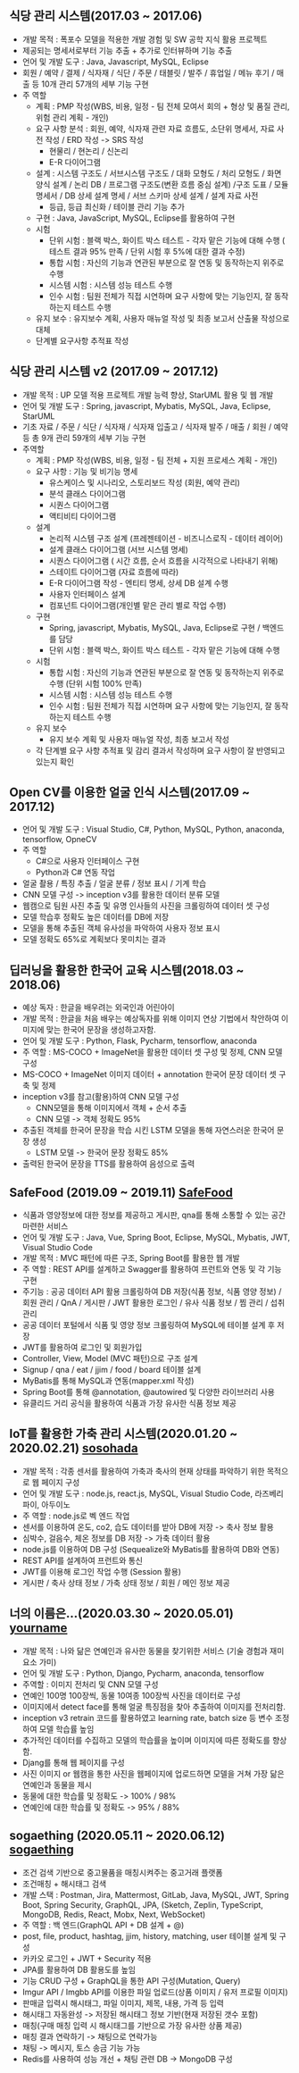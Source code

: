 ## 식당 관리 시스템(2017.03 ~ 2017.06)
- 개발 목적 : 폭포수 모델을 적용한 개발 경험 및 SW 공학 지식 활용 프로젝트
- 제공되는 명세서로부터 기능 추출 + 추가로 인터뷰하며 기능 추출
- 언어 및 개발 도구 : Java, Javascript, MySQL, Eclipse
- 회원 / 예약 / 결제 / 식자재 / 식단 / 주문 / 태블릿 / 발주 / 휴업일 / 메뉴 후기 / 매출 등 10개 관리 57개의 세부 기능 구현
- 주 역할
  - 계획 : PMP 작성(WBS, 비용, 일정 - 팀 전체 모여서 회의 + 형상 및 품질 관리, 위험 관리 계획 - 개인)
  - 요구 사항 분석 : 회원, 예약, 식자재 관련 자료 흐름도, 소단위 명세서, 자료 사전 작성 / ERD 작성 -> SRS 작성
    - 현물리 / 현논리 / 신논리 
    - E-R 다이어그램 
  - 설계 : 시스템 구조도 / 서브시스템 구조도 / 대화 모형도 / 처리 모형도 / 화면 양식 설계 / 논리 DB / 프로그램 구조도(변환 흐름 중심 설계) 
            /구조 도표 / 모듈 명세서 / DB 상세 설계 명세 / 서브 스키마 상세 설계 / 설계 자료 사전
    - 등급, 등급 최신화 / 테이블 관리 기능 추가
  - 구현 : Java, JavaScript, MySQL, Eclipse를 활용하여 구현  
  - 시험  
    - 단위 시험 : 블랙 박스, 화이트 박스 테스트 - 각자 맡은 기능에 대해 수행 ( 테스트 결과 95% 만족 / 단위 시험 후 5%에 대한 결과 수정)
    - 통합 시험 : 자신의 기능과 연관된 부분으로 잘 연동 및 동작하는지 위주로 수행
    - 시스템 시험 : 시스템 성능 테스트 수행
    - 인수 시험 : 팀원 전체가 직접 시연하며 요구 사항에 맞는 기능인지, 잘 동작하는지 테스트 수행
   - 유지 보수 : 유지보수 계획, 사용자 매뉴얼 작성 및 최종 보고서 산출물 작성으로 대체 
   - 단계별 요구사항 추적표 작성

## 식당 관리 시스템 v2 (2017.09 ~ 2017.12)
- 개발 목적 : UP 모델 적용 프로젝트 개발 능력 향상, StarUML 활용 및 웹 개발 
- 언어 및 개발 도구 : Spring, javascript, Mybatis, MySQL, Java, Eclipse, StarUML
- 기초 자료  / 주문 / 식단 / 식자재 / 식자재 입출고 / 식자재 발주 / 매출 / 회원 / 예약 등 총 9개 관리 59개의 세부 기능 구현
- 주역할 
  - 계획 : PMP 작성(WBS, 비용, 일정 - 팀 전체 + 지원 프로세스 계획 - 개인)
  - 요구 사항 : 기능 및 비기능 명세
    - 유스케이스 및 시나리오, 스토리보드 작성 (회원, 예약 관리)
    - 분석 클래스 다이어그램
    - 시퀀스 다이어그램
    - 액티비티 다이어그램
  - 설계
    - 논리적 시스템 구조 설계 (프레젠테이션 - 비즈니스로직 - 데이터 레이어)
    - 설계 클래스 다이어그램 (서브 시스템 명세)
    - 시퀀스 다이어그램 ( 시간 흐름, 순서 흐름을 시각적으로 나타내기 위해)
    - 스테이트 다이어그램 (자료 흐름에 따라)
    - E-R 다이어그램 작성 - 엔티티 명세, 상세 DB 설계 수행
    - 사용자 인터페이스 설계
    - 컴포넌트 다이어그램(개인별 맡은 관리 별로 작업 수행)
  - 구현
    - Spring, javascript, Mybatis, MySQL, Java, Eclipse로 구현 / 백엔드를 담당
    - 단위 시험 : 블랙 박스, 화이트 박스 테스트 - 각자 맡은 기능에 대해 수행
  - 시험      
    - 통합 시험 : 자신의 기능과 연관된 부분으로 잘 연동 및 동작하는지 위주로 수행 (단위 시험 100% 만족)
    - 시스템 시험 : 시스템 성능 테스트 수행
    - 인수 시험 : 팀원 전체가 직접 시연하며 요구 사항에 맞는 기능인지, 잘 동작하는지 테스트 수행
  - 유지 보수 
    - 유지 보수 계획 및 사용자 매뉴얼 작성, 최종 보고서 작성
  - 각 단계별 요구 사항 추적표 및 감리 결과서 작성하며 요구 사항이 잘 반영되고 있는지 확인
   
## Open CV를 이용한 얼굴 인식 시스템(2017.09 ~ 2017.12)
- 언어 및 개발 도구 : Visual Studio, C#, Python, MySQL, Python, anaconda, tensorflow, OpneCV
- 주 역할
  - C#으로 사용자 인터페이스 구현
  - Python과 C# 연동 작업
- 얼굴 촬용 / 특징 추출 / 얼굴 분류 / 정보 표시 / 기계 학습
- CNN 모델 구성 -> inception v3를 활용한 데이터 분류 모델
- 웹캠으로 팀원 사진 추출 및 유명 인사들의 사진을 크롤링하여 데이터 셋 구성
- 모델 학습후 정확도 높은 데이터를 DB에 저장
- 모델을 통해 추출된 객체 유사성을 파악하여 사용자 정보 표시
- 모델 정확도 65%로 계획보다 못미치는 결과

## 딥러닝을 활용한 한국어 교육 시스템(2018.03 ~ 2018.06)
- 예상 독자 : 한글을 배우려는 외국인과 어린아이
- 개발 목적 : 한글을 처음 배우는 예상독자를 위해 이미지 연상 기법에서 착안하여 이미지에 맞는 한국어 문장을 생성하고자함.
- 언어 및 개발 도구 : Python, Flask, Pycharm, tensorflow, anaconda
- 주 역할 : MS-COCO + ImageNet을 활용한 데이터 셋 구성 및 정제, CNN 모델 구성
- MS-COCO + ImageNet 이미지 데이터 + annotation 한국어 문장 데이터 셋 구축 및 정제
- inception v3를 참고(활용)하여 CNN 모델 구성
  - CNN모델을 통해 이미지에서 객체 + 순서 추출
  - CNN 모델 -> 객체 정확도 95%
- 추출된 객체를 한국어 문장을 학습 시킨 LSTM 모델을 통해 자연스러운 한국어 문장 생성
  - LSTM 모델 -> 한국어 문장 정확도 85%
- 출력된 한국어 문장을 TTS를 활용하여 음성으로 출력
 
## SafeFood (2019.09 ~ 2019.11) [SafeFood](https://github.com/MueynghwanDong/SafeFood)
- 식품과 영양정보에 대한 정보를 제공하고 게시판, qna를 통해 소통할 수 있는 공간 마련한 서비스
- 언어 및 개발 도구 : Java, Vue, Spring Boot, Eclipse, MySQL, Mybatis, JWT, Visual Studio Code
- 개발 목적 : MVC 패턴에 따른 구조, Spring Boot를 활용한 웹 개발
- 주 역할 : REST API를 설계하고 Swagger를 활용하여 프런트와 연동 및 각 기능 구현
- 주기능 : 공공 데이터 API 활용 크롤링하여 DB 저장(식품 정보, 식품 영양 정보) / 회원 관리 / QnA
            / 게시판 / JWT 활용한 로그인 / 유사 식품 정보 / 찜 관리 / 섭취 관리
- 공공 데이터 포털에서 식품 및 영양 정보 크롤링하여 MySQL에 테이블 설계 후 저장
- JWT를 활용하여 로그인 및 회원가입
- Controller, View, Model (MVC 패턴)으로 구조 설계
- Signup / qna / eat / jjim / food / board 테이블 설계
- MyBatis를 통해 MySQL과 연동(mapper.xml 작성)
- Spring Boot를 통해 @annotation, @autowired 및 다양한 라이브러리 사용
- 유클리드 거리 공식을 활용하여 식품과 가장 유사한 식품 정보 제공

## IoT를 활용한 가축 관리 시스템(2020.01.20 ~ 2020.02.21) [sosohada](https://github.com/MueynghwanDong/sosohada)
- 개발 목적 : 각종 센서를 활용하여 가축과 축사의 현재 상태를 파악하기 위한 목적으로 웹 페이지 구성
- 언어 및 개발 도구 : node.js, react.js, MySQL, Visual Studio Code, 라즈베리 파이, 아두이노
- 주 역할 : node.js로 벡 엔드 작업
- 센서를 이용하여 온도, co2, 습도 데이터를 받아 DB에 저장 -> 축사 정보 활용
- 심박수, 걸음수, 체온 정보를 DB 저장 -> 가축 데이터 활용
- node.js를 이용하여 DB 구성 (Sequealize와 MyBatis를 활용하여 DB와 연동)
- REST API를 설계하여 프런트와 통신
- JWT를 이용해 로그인 작업 수행 (Session 활용)
- 게시판 / 축사 상태 정보 / 가축 상태 정보 / 회원 / 메인 정보 제공

## 너의 이름은...(2020.03.30 ~ 2020.05.01) [yourname](https://github.com/MueynghwanDong/yourname)
- 개발 목적 : 나와 닮은 연예인과 유사한 동물을 찾기위한 서비스 (기술 경험과 재미요소 가미)
- 언어 및 개발 도구 : Python, Django, Pycharm, anaconda, tensorflow
- 주역할 : 이미지 전처리 및 CNN 모델 구성
- 연예인 100명 100장씩, 동물 10여종 100장씩 사진을 데이터로 구성
- 이미지에서 detect face를 통해 얼굴 특징점을 찾아 추출하여 이미지를 전처리함.
- inception v3 retrain 코드를 활용하였고 learning rate, batch size 등 변수 조정하여 모델 학습률 높임
- 추가적인 데이터를 수집하고 모델의 학습률을 높이며 이미지에 따른 정확도를 향상함.
- Djang를 통해 웹 페이지를 구성
- 사진 이미지 or 웹캠을 통한 사진을 웹페이지에 업로드하면 모델을 거쳐 가장 닮은 연예인과 동물을 제시
- 동물에 대한 학습률 및 정확도 -> 100% / 98%
- 연예인에 대한 학습률 및 정확도 -> 95% / 88%

## sogaething (2020.05.11 ~ 2020.06.12) [sogaething](https://github.com/MueynghwanDong/sogaething)
- 조건 검색 기반으로 중고물품을 매칭시켜주는 중고거래 플랫폼
- 조건매칭 + 해시태그 검색
- 개발 스택 : Postman, Jira, Mattermost, GitLab, Java, MySQL, JWT, Spring Boot, Spring Security,
              GraphQL, JPA,
              (Sketch, Zeplin, TypeScript, MongoDB, Redis, React, Mobx, Next, WebSocket)
- 주 역할 : 백 엔드(GraphQL API + DB 설계 + @)
- post, file, product, hashtag, jjim, history, matching, user 테이블 설계 및 구성
- 카카오 로그인 + JWT + Security 적용
- JPA를 활용하여 DB 활용도를 높임
- 기능 CRUD 구성 +  GraphQL을 통한 API 구성(Mutation, Query)
- Imgur API / Imgbb API를 이용한 파일 업로드(상품 이미지 / 유저 프로필 이미지)
- 판매글 입력시 해시태그, 파일 이미지, 제목, 내용, 가격 등 입력
- 해시태그 자동완성 -> 저장된 해시태그 정보 기반(현재 저장된 갯수 포함)
- 매칭(구매 매칭 입력 시 해시태그를 기반으로 가장 유사한 상품 제공)
- 매칭 결과 연락하기 -> 채팅으로 연락가능
- 채팅 -> 메시지, 토스 송금 기능 가능
- Redis를 사용하여 성능 개선 + 채팅 관련 DB -> MongoDB 구성
